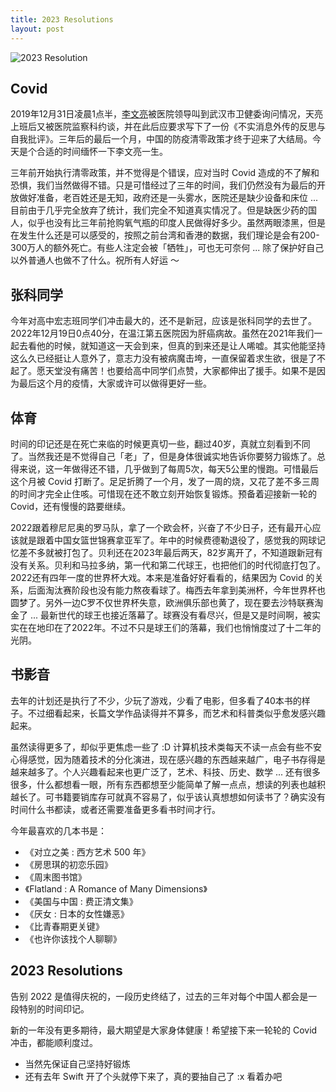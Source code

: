 ```yaml
---
title: 2023 Resolutions
layout: post
---
```


![2023 Resolution](http://villim.github.io/img/2023/2023-resolution.png)

## Covid

2019年12月31日凌晨1点半，[李文亮](https://www.wikiwand.com/zh/%E6%9D%8E%E6%96%87%E4%BA%AE)被医院领导叫到武汉市卫健委询问情况，天亮上班后又被医院监察科约谈，并在此后应要求写下了一份《不实消息外传的反思与自我批评》。三年后的最后一个月，中国的防疫清零政策才终于迎来了大结局。今天是个合适的时间缅怀一下李文亮一生。

三年前开始执行清零政策，并不觉得是个错误，应对当时 Covid 造成的不了解和恐惧，我们当然做得不错。只是可惜经过了三年的时间，我们仍然没有为最后的开放做好准备，老百姓还是无知，政府还是一头雾水，医院还是缺少设备和床位 ... 目前由于几乎完全放弃了统计，我们完全不知道真实情况了。但是缺医少药的国人，似乎也没有比三年前抢购氧气瓶的印度人民做得好多少。虽然两眼漆黑，但是在发生什么还是可以感受的，按照之前台湾和香港的数据，我们理论是会有200-300万人的额外死亡。有些人注定会被「牺牲」，可也无可奈何 ... 除了保护好自己以外普通人也做不了什么。祝所有人好运 ～ 

## 张科同学

今年对高中宏志班同学们冲击最大的，还不是新冠，应该是张科同学的去世了。2022年12月19日0点40分，在温江第五医院因为肝癌病故。虽然在2021年我们一起去看他的时候，就知道这一天会到来，但真的到来还是让人唏嘘。其实他能坚持这么久已经挺让人意外了，意志力没有被病魔击垮，一直保留着求生欲，很是了不起了。愿天堂没有痛苦！也要给高中同学们点赞，大家都伸出了援手。如果不是因为最后这个月的疫情，大家或许可以做得更好一些。

## 体育

时间的印记还是在死亡来临的时候更真切一些，翻过40岁，真就立刻看到不同了。当然我还是不觉得自己「老」了，但是身体很诚实地告诉你要努力锻炼了。总得来说，这一年做得还不错，几乎做到了每周5次，每天5公里的慢跑。可惜最后这个月被 Covid 打断了。足足折腾了一个月，发了一周的烧，又花了差不多三周的时间才完全止住咳。可惜现在还不敢立刻开始恢复锻炼。预备着迎接新一轮的 Covid，还有慢慢的路要继续。

2022跟着穆尼尼奥的罗马队，拿了一个欧会杯，兴奋了不少日子，还有最开心应该就是跟着中国女篮世锦赛拿亚军了。年中的时候费德勒退役了，感觉我的网球记忆差不多就被打包了。贝利还在2023年最后两天，82岁离开了，不知道跟新冠有没有关系。贝利和马拉多纳，第一代和第二代球王，也把他们的时代彻底打包了。2022还有四年一度的世界杯大戏。本来是准备好好看看的，结果因为 Covid 的关系，后面淘汰赛阶段也没有能力熬夜看球了。梅西去年拿到美洲杯，今年世界杯也圆梦了。另外一边C罗不仅世界杯失意，欧洲俱乐部也黄了，现在要去沙特联赛淘金了 ... 最新世代的球王也接近落幕了。球赛没有看尽兴，但是又是时间啊，被实实在在地印在了2022年。不过不只是球王们的落幕，我们也悄悄度过了十二年的光阴。

## 书影音

去年的计划还是执行了不少，少玩了游戏，少看了电影，但多看了40本书的样子。不过细看起来，长篇文学作品读得并不算多，而艺术和科普类似乎愈发感兴趣起来。

虽然读得更多了，却似乎更焦虑一些了 :D 计算机技术类每天不读一点会有些不安心得感觉，因为随着技术的分化演进，现在感兴趣的东西越来越广，电子书存得是越来越多了。个人兴趣看起来也更广泛了，艺术、科技、历史、数学 ... 还有很多很多，什么都想看一眼，所有东西都想至少能简单了解一点点，想读的列表也越积越长了。可书籍要销库存可就真不容易了，似乎该认真想想如何读书了？确实没有时间什么书都读，或者还需要准备更多看书时间才行。

今年最喜欢的几本书是：

* 《对立之美 : 西方艺术 500 年》
* 《房思琪的初恋乐园》
* 《周末图书馆》
* 《Flatland : A Romance of Many Dimensions》
* 《美国与中国 : 费正清文集》
* 《厌女 : 日本的女性嫌恶》
* 《比青春期更关键》
* 《也许你该找个人聊聊》

## 2023 Resolutions 

告别 2022 是值得庆祝的，一段历史终结了，过去的三年对每个中国人都会是一段特别的时间印记。

新的一年没有更多期待，最大期望是大家身体健康！希望接下来一轮轮的 Covid 冲击，都能顺利度过。

* 当然先保证自己坚持好锻炼
* 还有去年 Swift 开了个头就停下来了，真的要抽自己了 :x 看着办吧




